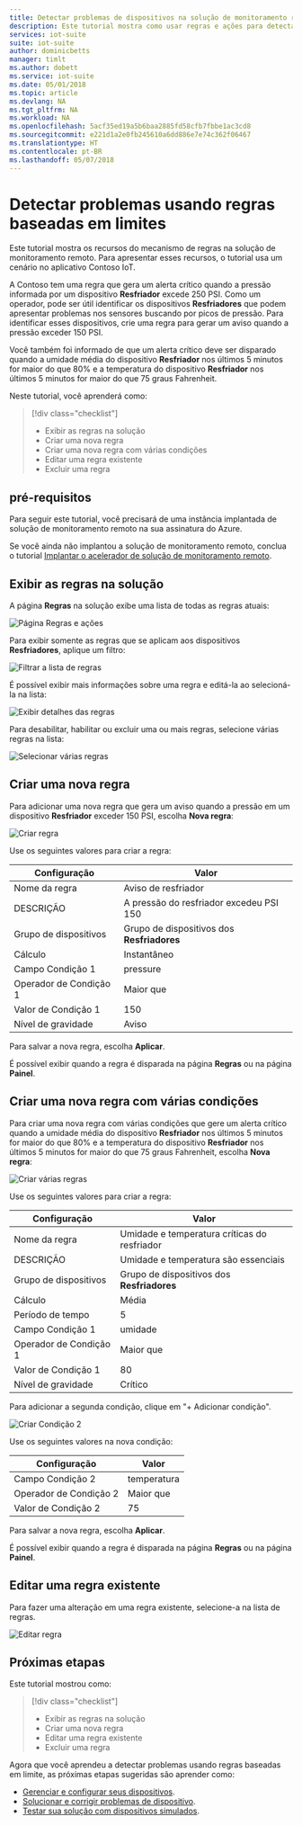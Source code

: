 ```yaml
---
title: Detectar problemas de dispositivos na solução de monitoramento remoto – Azure | Microsoft Docs
description: Este tutorial mostra como usar regras e ações para detectar automaticamente os problemas do dispositivo relacionados ao limite na solução de monitoramento remoto.
services: iot-suite
suite: iot-suite
author: dominicbetts
manager: timlt
ms.author: dobett
ms.service: iot-suite
ms.date: 05/01/2018
ms.topic: article
ms.devlang: NA
ms.tgt_pltfrm: NA
ms.workload: NA
ms.openlocfilehash: 5acf35ed19a5b6baa2885fd58cfb7fbbe1ac3cd8
ms.sourcegitcommit: e221d1a2e0fb245610a6dd886e7e74c362f06467
ms.translationtype: HT
ms.contentlocale: pt-BR
ms.lasthandoff: 05/07/2018
---
```

# <a name="detect-issues-using-threshold-based-rules"></a>Detectar problemas usando regras baseadas em limites

Este tutorial mostra os recursos do mecanismo de regras na solução de monitoramento remoto. Para apresentar esses recursos, o tutorial usa um cenário no aplicativo Contoso IoT.

A Contoso tem uma regra que gera um alerta crítico quando a pressão informada por um dispositivo **Resfriador** excede 250 PSI. Como um operador, pode ser útil identificar os dispositivos **Resfriadores** que podem apresentar problemas nos sensores buscando por picos de pressão. Para identificar esses dispositivos, crie uma regra para gerar um aviso quando a pressão exceder 150 PSI.

Você também foi informado de que um alerta crítico deve ser disparado quando a umidade média do dispositivo **Resfriador** nos últimos 5 minutos for maior do que 80% e a temperatura do dispositivo **Resfriador** nos últimos 5 minutos for maior do que 75 graus Fahrenheit.

Neste tutorial, você aprenderá como:

>[!div class="checklist"]
> * Exibir as regras na solução
> * Criar uma nova regra
> * Criar uma nova regra com várias condições
> * Editar uma regra existente
> * Excluir uma regra

## <a name="prerequisites"></a>pré-requisitos

Para seguir este tutorial, você precisará de uma instância implantada de solução de monitoramento remoto na sua assinatura do Azure.

Se você ainda não implantou a solução de monitoramento remoto, conclua o tutorial [Implantar o acelerador de solução de monitoramento remoto](iot-suite-remote-monitoring-deploy.md).

## <a name="view-the-rules-in-your-solution"></a>Exibir as regras na solução

A página **Regras** na solução exibe uma lista de todas as regras atuais:

![Página Regras e ações](media/iot-suite-remote-monitoring-automate/rulesactions_v2.png)

Para exibir somente as regras que se aplicam aos dispositivos **Resfriadores**, aplique um filtro:

![Filtrar a lista de regras](media/iot-suite-remote-monitoring-automate/rulesactionsfilter_v2.png)

É possível exibir mais informações sobre uma regra e editá-la ao selecioná-la na lista:

![Exibir detalhes das regras](media/iot-suite-remote-monitoring-automate/rulesactionsdetail_v2.png)

Para desabilitar, habilitar ou excluir uma ou mais regras, selecione várias regras na lista:

![Selecionar várias regras](media/iot-suite-remote-monitoring-automate/rulesactionsmultiselect_v2.png)

## <a name="create-a-new-rule"></a>Criar uma nova regra

Para adicionar uma nova regra que gera um aviso quando a pressão em um dispositivo **Resfriador** exceder 150 PSI, escolha **Nova regra**:

![Criar regra](media/iot-suite-remote-monitoring-automate/rulesactionsnewrule_v2.png)

Use os seguintes valores para criar a regra:

| Configuração          | Valor                                 |
| ---------------- | ------------------------------------- |
| Nome da regra        | Aviso de resfriador                       |
| DESCRIÇÃO      | A pressão do resfriador excedeu PSI 150 |
| Grupo de dispositivos     | Grupo de dispositivos dos **Resfriadores**             |
| Cálculo      | Instantâneo                               |
| Campo Condição 1| pressure                              |
| Operador de Condição 1 | Maior que                      |
| Valor de Condição 1    | 150                               |
| Nível de gravidade  | Aviso                               |

Para salvar a nova regra, escolha **Aplicar**.

É possível exibir quando a regra é disparada na página **Regras** ou na página **Painel**.

## <a name="create-a-new-rule-with-multiple-conditions"></a>Criar uma nova regra com várias condições

Para criar uma nova regra com várias condições que gere um alerta crítico quando a umidade média do dispositivo **Resfriador** nos últimos 5 minutos for maior do que 80% e a temperatura do dispositivo **Resfriador** nos últimos 5 minutos for maior do que 75 graus Fahrenheit, escolha **Nova regra**:

![Criar várias regras](media/iot-suite-remote-monitoring-automate/rulesactionsnewrule_mult_v2.png)

Use os seguintes valores para criar a regra:

| Configuração          | Valor                                 |
| ---------------- | ------------------------------------- |
| Nome da regra        | Umidade e temperatura críticas do resfriador    |
| DESCRIÇÃO      | Umidade e temperatura são essenciais |
| Grupo de dispositivos     | Grupo de dispositivos dos **Resfriadores**             |
| Cálculo      | Média                               |
| Período de tempo      | 5                                     |
| Campo Condição 1| umidade                              |
| Operador de Condição 1 | Maior que                      |
| Valor de Condição 1    | 80                               |
| Nível de gravidade  | Crítico                              |

Para adicionar a segunda condição, clique em "+ Adicionar condição".

![Criar Condição 2](media/iot-suite-remote-monitoring-automate/rulesactionsnewrule_mult_cond2_v2.png)

Use os seguintes valores na nova condição:

| Configuração          | Valor                                 |
| ---------------- | ------------------------------------- |
| Campo Condição 2| temperatura                           |
| Operador de Condição 2 | Maior que                      |
| Valor de Condição 2    | 75                                |

Para salvar a nova regra, escolha **Aplicar**.

É possível exibir quando a regra é disparada na página **Regras** ou na página **Painel**.

## <a name="edit-an-existing-rule"></a>Editar uma regra existente

Para fazer uma alteração em uma regra existente, selecione-a na lista de regras.

![Editar regra](media/iot-suite-remote-monitoring-automate/rulesactionsedit_v2.png)

<!--## Disable a rule

To temporarily switch off a rule, you can disable it in the list of rules. Choose the rule to disable, and then choose **Disable**. The **Status** of the rule in the list changes to indicate the rule is now disabled. You can re-enable a rule that you previously disabled using the same procedure.

![Disable rule](media/iot-suite-remote-monitoring-automate/rulesactionsdisable.png)

You can enable and disable multiple rules at the same time if you select multiple rules in the list.-->

<!--## Delete a rule

To permanently delete a rule, choose the rule in the list of rules and then choose **Delete**.

You can delete multiple rules at the same time if you select multiple rules in the list.-->

## <a name="next-steps"></a>Próximas etapas

Este tutorial mostrou como:

<!-- Repeat task list from intro -->
>[!div class="checklist"]
> * Exibir as regras na solução
> * Criar uma nova regra
> * Editar uma regra existente
> * Excluir uma regra

Agora que você aprendeu a detectar problemas usando regras baseadas em limite, as próximas etapas sugeridas são aprender como:

* [Gerenciar e configurar seus dispositivos](./iot-suite-remote-monitoring-manage.md).
* [Solucionar e corrigir problemas de dispositivo](./iot-suite-remote-monitoring-maintain.md).
* [Testar sua solução com dispositivos simulados](iot-suite-remote-monitoring-test.md).

<!-- Next tutorials in the sequence -->